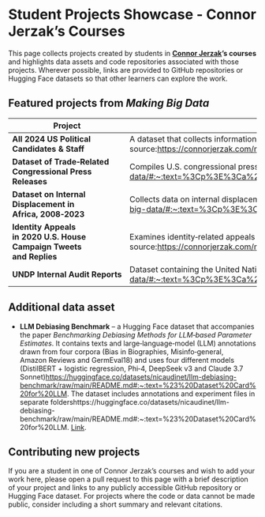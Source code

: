 # Student Projects Showcase - Connor Jerzak’s Courses 

This page collects projects created by students in **[Connor Jerzak](https://connorjerzak.com/teaching/)’s courses** and highlights data assets and code repositories associated with those projects.  Wherever possible, links are provided to GitHub repositories or Hugging Face datasets so that other learners can explore the work. 

## Featured projects from *Making Big Data*

| Project | Summary & credits | Links |
|---|---|---|
| **All 2024 US Political Candidates & Staff** | A dataset that collects information about every declared 2024 U.S. candidate and their campaign staff.  The project was created by **Will Schrepferman**view-source:https://connorjerzak.com/making-big-data/#:~:text=%3Cp%3E%3Cstrong%3E%3Ca%20href%3D,Will%20Schrepferman%3C%2Fa%3E%3C%2Fp. | GitHub: [`willschrepf/public_scrape_candidates`](https://github.com/willschrepf/public_scrape_candidates)view-source:https://connorjerzak.com/making-big-data/#:~:text=%3Cp%3E%3Cstrong%3E%3Ca%20href%3D,Will%20Schrepferman%3C%2Fa%3E%3C%2Fp |
| **Dataset of Trade‑Related Congressional Press Releases** | Compiles U.S. congressional press releases dealing with trade policy.  Project by **Elle Diether**view-source:https://connorjerzak.com/making-big-data/#:~:text=%3Cp%3E%3Ca%20href%3D%22https%3A%2F%2Fgithub.com%2Fellediether%2Ftradecongressionalpressreleases%22%3E%3Cstrong%3EDataset%20of%20Trade,a. | GitHub: [`ellediether/tradecongressionalpressreleases`](https://github.com/ellediether/tradecongressionalpressreleases)view-source:https://connorjerzak.com/making-big-data/#:~:text=%3Cp%3E%3Ca%20href%3D%22https%3A%2F%2Fgithub.com%2Fellediether%2Ftradecongressionalpressreleases%22%3E%3Cstrong%3EDataset%20of%20Trade,a |
| **Dataset on Internal Displacement in Africa, 2008‑2023** | Collects data on internal displacement across African countries from 2008–2023.  Project by **Joseph Amoah** & **Chukwuemeka Ohajionu**view-source:https://connorjerzak.com/making-big-data/#:~:text=%3Cp%3E%3Ca%20href%3D%22https%3A%2F%2Fgithub.com%2FEmekaOhajionu%2Fafrica,Chukwuemeka%20Ohajionu%3C%2Fa%3E%3C%2Fp. | GitHub: [`EmekaOhajionu/africa-displacement-analysis`](https://github.com/EmekaOhajionu/africa-displacement-analysis)view-source:https://connorjerzak.com/making-big-data/#:~:text=%3Cp%3E%3Ca%20href%3D%22https%3A%2F%2Fgithub.com%2FEmekaOhajionu%2Fafrica,Chukwuemeka%20Ohajionu%3C%2Fa%3E%3C%2Fp |
| **Identity Appeals in 2020 U.S. House Campaign Tweets and Replies** | Examines identity‑related appeals in tweets and replies from U.S. House candidates during the 2020 election.  Created by **Young Seok Kim**, **Jiyoung Park** & **Jeong Hyun Kim**view-source:https://connorjerzak.com/making-big-data/#:~:text=%3Cp%3E%3Ca%20href%3D%22https%3A%2F%2Fgithub.com%2Fjiyoung,p. | GitHub: [`jiyoung-park0/2020-House-Cand-Tweeets`](https://github.com/jiyoung-park0/2020-House-Cand-Tweeets)view-source:https://connorjerzak.com/making-big-data/#:~:text=%3Cp%3E%3Ca%20href%3D%22https%3A%2F%2Fgithub.com%2Fjiyoung,p |
| **UNDP Internal Audit Reports** | Dataset containing the United Nations Development Programme’s internal audit reports.  Project by **Jongwon Oh** & **Hyunjin Yim**view-source:https://connorjerzak.com/making-big-data/#:~:text=%3Cp%3E%3Ca%20href%3D,Hyunjin%20Yim%3C%2Fa%3E%3C%2Fp. | Hugging Face dataset: [`odangdang/UNDP_Audit_Reports_DIM_Only`](https://huggingface.co/datasets/odangdang/UNDP_Audit_Reports_DIM_Only)view-source:https://connorjerzak.com/making-big-data/#:~:text=%3Cp%3E%3Ca%20href%3D,Hyunjin%20Yim%3C%2Fa%3E%3C%2Fp |

## Additional data asset

- **LLM Debiasing Benchmark** – a Hugging Face dataset that accompanies the paper *Benchmarking Debiasing Methods for LLM‑based Parameter Estimates*.  It contains texts and large‑language‑model (LLM) annotations drawn from four corpora (Bias in Biographies, Misinfo‑general, Amazon Reviews and GermEval18) and uses four different models (DistilBERT + logistic regression, Phi‑4, DeepSeek v3 and Claude 3.7 Sonnet)https://huggingface.co/datasets/nicaudinet/llm-debiasing-benchmark/raw/main/README.md#:~:text=%23%20Dataset%20Card%20for%20LLM.  The dataset includes annotations and experiment files in separate foldershttps://huggingface.co/datasets/nicaudinet/llm-debiasing-benchmark/raw/main/README.md#:~:text=%23%20Dataset%20Card%20for%20LLM.  [Link](https://huggingface.co/datasets/nicaudinet/llm-debiasing-benchmark).

## Contributing new projects

If you are a student in one of Connor Jerzak’s courses and wish to add your work here, please open a pull request to this page with a brief description of your project and links to any publicly accessible GitHub repository or Hugging Face dataset.  For projects where the code or data cannot be made public, consider including a short summary and relevant citations.
